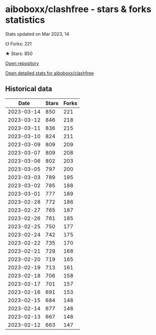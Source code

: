 # aiboboxx/clashfree - stars & forks statistics

Stats updated on Mar 2023, 14

☋ Forks: 221

★ Stars: 850

[Open repository](https://github.com/aiboboxx/clashfree)

[Open detailed stats for aiboboxx/clashfree](https://reviewgithub.com/rep/aiboboxx/clashfree)

## Historical data
| Date | Stars | Forks |
|------|-------|-------|
| 2023-03-14 | 850 | 221 | 
| 2023-03-12 | 846 | 218 | 
| 2023-03-11 | 836 | 215 | 
| 2023-03-10 | 824 | 211 | 
| 2023-03-09 | 809 | 209 | 
| 2023-03-07 | 809 | 208 | 
| 2023-03-06 | 802 | 203 | 
| 2023-03-05 | 797 | 200 | 
| 2023-03-03 | 789 | 195 | 
| 2023-03-02 | 785 | 188 | 
| 2023-03-01 | 777 | 189 | 
| 2023-02-28 | 772 | 186 | 
| 2023-02-27 | 765 | 187 | 
| 2023-02-26 | 761 | 185 | 
| 2023-02-25 | 750 | 177 | 
| 2023-02-24 | 742 | 175 | 
| 2023-02-22 | 735 | 170 | 
| 2023-02-21 | 729 | 168 | 
| 2023-02-20 | 719 | 165 | 
| 2023-02-19 | 713 | 161 | 
| 2023-02-18 | 706 | 158 | 
| 2023-02-17 | 701 | 157 | 
| 2023-02-16 | 691 | 153 | 
| 2023-02-15 | 684 | 148 | 
| 2023-02-14 | 677 | 148 | 
| 2023-02-13 | 667 | 148 | 
| 2023-02-12 | 663 | 147 | 

